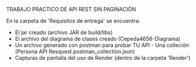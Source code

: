 TRABAJO PRACTICO DE API REST SIN PAGINACIÓN

En la carpeta de 'Requisitos de entrega' se encuentra:
- El jar creado  (archivo JAR de build/libs)
- El archivo del diagrama de clases creado (Cepeda4656-Diagrama)
- Un archivo generado con postman para probar TU API - Una colleción (Persona API Resquest.postman_collection.json)
- Capturas de pantalla del uso de Render (dentro de la carpeta 'Render')
